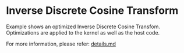 Inverse Discrete Cosine Transform
======================

Example shows an optimized Inverse Discrete Cosine Transfom. Optimizations are applied to the kernel as well as the host code.


For more information, please refer: [details.md][]

[details.md]: details.md

